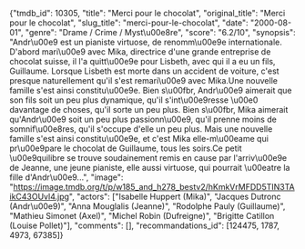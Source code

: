 {"tmdb_id": 10305, "title": "Merci pour le chocolat", "original_title": "Merci pour le chocolat", "slug_title": "merci-pour-le-chocolat", "date": "2000-08-01", "genre": "Drame / Crime / Myst\u00e8re", "score": "6.2/10", "synopsis": "Andr\u00e9 est un pianiste virtuose, de renomm\u00e9e internationale. D'abord mari\u00e9 avec Mika, directrice d'une grande entreprise de chocolat suisse, il l'a quitt\u00e9e pour Lisbeth, avec qui il a eu un fils, Guillaume. Lorsque Lisbeth est morte dans un accident de voiture, c'est presque naturellement qu'il s'est remari\u00e9 avec Mika.Une nouvelle famille s'est ainsi constitu\u00e9e. Bien s\u00fbr, Andr\u00e9 aimerait que son fils soit un peu plus dynamique, qu'il s'int\u00e9resse \u00e0 davantage de choses, qu'il sorte un peu plus. Bien s\u00fbr, Mika aimerait qu'Andr\u00e9 soit un peu plus passionn\u00e9, qu'il prenne moins de somnif\u00e8res, qu'il s'occupe d'elle un peu plus. Mais une nouvelle famille s'est ainsi constitu\u00e9e, et c'est Mika elle-m\u00eame qui pr\u00e9pare le chocolat de Guillaume, tous les soirs.Ce petit \u00e9quilibre se trouve soudainement remis en cause par l'arriv\u00e9e de Jeanne, une jeune pianiste, elle aussi virtuose, qui pourrait \u00eatre la fille d'Andr\u00e9...", "image": "https://image.tmdb.org/t/p/w185_and_h278_bestv2/hKmkVrMFDD5TIN3TAikC43OUvl4.jpg", "actors": ["Isabelle Huppert (Mika)", "Jacques Dutronc (Andr\u00e9)", "Anna Mouglalis (Jeanne)", "Rodolphe Pauly (Guillaume)", "Mathieu Simonet (Axel)", "Michel Robin (Dufreigne)", "Brigitte Catillon (Louise Pollet)"], "comments": [], "recommandations_id": [124475, 1787, 4973, 67385]}